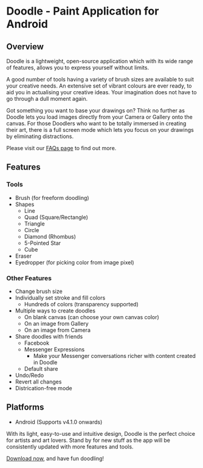 # Doodle - Paint Application for Android

## Overview
Doodle is a lightweight, open-source application which with its wide range of features, allows you to express yourself without limits.

A good number of tools having a variety of brush sizes are available to suit your creative needs. An extensive set of vibrant colours are ever ready, to aid you in actualising your creative ideas. Your imagination does not have to go through a dull moment again.

Got something you want to base your drawings on? Think no further as Doodle lets you load images directly from your Camera or Gallery onto the canvas. For those Doodlers who want to be totally immersed in creating their art, there is a full screen mode which lets you focus on your drawings by eliminating distractions.

Please visit our [FAQs page](https://github.com/sfllhkhan95/paint/tree/master/app/src/main/assets/FAQ.md) to find out more.

## Features
### Tools
- Brush (for freeform doodling)
- Shapes
  - Line
  - Quad (Square/Rectangle)
  - Triangle
  - Circle
  - Diamond (Rhombus)
  - 5-Pointed Star
  - Cube
- Eraser
- Eyedropper (for picking color from image pixel)
### Other Features
- Change brush size
- Individually set stroke and fill colors
  - Hundreds of colors (transparency supported)
- Multiple ways to create doodles
  - On blank canvas (can choose your own canvas color)
  - On an image from Gallery
  - On an image from Camera
- Share doodles with friends
  - Facebook
  - Messenger Expressions
     - Make your Messenger conversations richer with content created in Doodle
  - Default share
- Undo/Redo
- Revert all changes
- Districation-free mode

## Platforms
- Android (Supports v4.1.0 onwards)

With its light, easy-to-use and intuitive design, Doodle is the perfect choice for artists and art lovers.
Stand by for new stuff as the app will be consistently updated with more features and tools.

[Download now](https://play.google.com/store/apps/details?id=sfllhkhan95.doodle), and have fun doodling!
